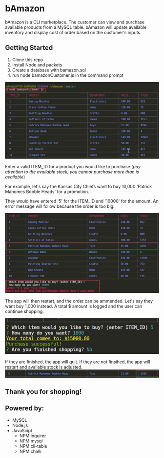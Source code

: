 # bAmazon

bAmazon is a CLI marketplace. The customer can view and purchase available products from a MySQL table. bAmazon will update available inventory and display cost of order based on the customer's inputs.

## Getting Started

1. Clone this repo
1. Install Node and packets
1. Create a database with bamazon.sql
1. run node bamazonCustomer.js in the command prompt

![bAmazon](./images/table.png)

Enter a valid ITEM_ID for a product you would like to purchase (*pay attention to the available stock, you cannot purchase more than is available*)

For example, let's say the Kansas City Chiefs want to buy 10,000 'Patrick Mahomes Bobble Heads' for a promotion. 

They would have entered '5' for the ITEM_ID and '10000' for the amount. An error message will follow because the order is too big:

![bAmazon](./images/toomany3.png)

The app will then restart, and the order can be ammended. Let's say they want buy 1,000 instead. A total $ amount is logged and the user can continue shopping. 

![bAmazon](./images/order1.png)

If they are finished, the app will quit. If they are not finsihed, the app will restart and available stock is adjusted.
![bAmazon](./images/stock.png)


## Thank you for shopping!

## Powered by:

* MySQL
* Node.js
* JavaScipt
    * NPM inquirer
    * NPM mysql
    * NPM cli-table
    * NPM chalk
